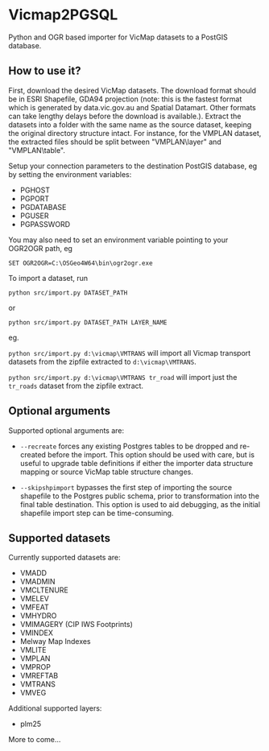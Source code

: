 # Vicmap2PGSQL

Python and OGR based importer for VicMap datasets to a PostGIS database.


## How to use it?

First, download the desired VicMap datasets. The download format should
be in ESRI Shapefile, GDA94 projection (note: this is the fastest format
which is generated by data.vic.gov.au and Spatial Datamart. Other formats
can take lengthy delays before the download is available.). Extract the
datasets into a folder with the same name as the source dataset, keeping
the original directory structure intact. For instance, for the VMPLAN
dataset, the extracted files should be split between "VMPLAN\layer" and
"VMPLAN\table".

Setup your connection parameters to the destination PostGIS database, eg
by setting the environment variables:

- PGHOST
- PGPORT
- PGDATABASE
- PGUSER
- PGPASSWORD

You may also need to set an environment variable pointing to your OGR2OGR
path, eg

    SET OGR2OGR=C:\OSGeo4W64\bin\ogr2ogr.exe

To import a dataset, run

    python src/import.py DATASET_PATH

or 

    python src/import.py DATASET_PATH LAYER_NAME

eg.

`python src/import.py d:\vicmap\VMTRANS` will import all Vicmap transport
datasets from the zipfile extracted to `d:\vicmap\VMTRANS`.

`python src/import.py d:\vicmap\VMTRANS tr_road` will import just the 
`tr_roads` dataset from the zipfile extract.

## Optional arguments

Supported optional arguments are:

* `--recreate` forces any existing Postgres tables to be dropped and 
re-created before the import. This option should be used with care,
but is useful to upgrade table definitions if either the importer
data structure mapping or source VicMap table structure changes.

* `--skipshpimport` bypasses the first step of importing the source
shapefile to the Postgres public schema, prior to transformation into
the final table destination. This option is used to aid debugging, as
the initial shapefile import step can be time-consuming.

## Supported datasets

Currently supported datasets are:

- VMADD
- VMADMIN
- VMCLTENURE
- VMELEV
- VMFEAT
- VMHYDRO
- VMIMAGERY (CIP IWS Footprints)
- VMINDEX
- Melway Map Indexes
- VMLITE
- VMPLAN
- VMPROP
- VMREFTAB
- VMTRANS
- VMVEG

Additional supported layers:

- plm25

More to come...

